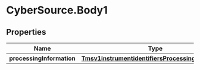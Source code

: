 # CyberSource.Body1

## Properties
Name | Type | Description | Notes
------------ | ------------- | ------------- | -------------
**processingInformation** | [**Tmsv1instrumentidentifiersProcessingInformation**](Tmsv1instrumentidentifiersProcessingInformation.md) |  | [optional] 


